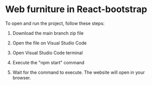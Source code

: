 # Web furniture in React-bootstrap


 To open and run the project, follow these steps:

 1) Download the main branch zip file

 3) Open the file on Visual Studio Code

 4) Open Visual Studio Code terminal

 5) Execute the "npm start" command

 6) Wait for the command to execute.  The website will open in your browser.
